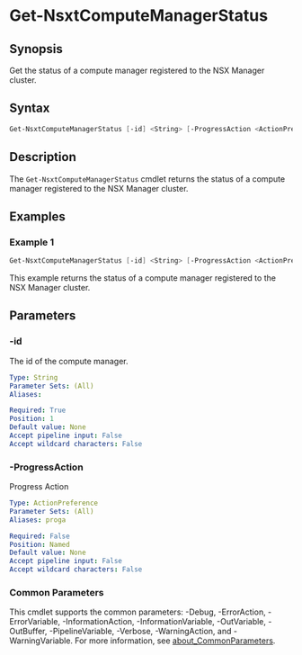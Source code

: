 # Get-NsxtComputeManagerStatus

## Synopsis

Get the status of a compute manager registered to the NSX Manager cluster.

## Syntax

```powershell
Get-NsxtComputeManagerStatus [-id] <String> [-ProgressAction <ActionPreference>] [<CommonParameters>]
```

## Description

The `Get-NsxtComputeManagerStatus` cmdlet returns the status of a compute manager registered to the NSX Manager cluster.

## Examples

### Example 1

```powershell
Get-NsxtComputeManagerStatus [-id] <String> [-ProgressAction <ActionPreference>] [<CommonParameters>]
```

This example returns the status of a compute manager registered to the NSX Manager cluster.

## Parameters

### -id

The id of the compute manager.

```yaml
Type: String
Parameter Sets: (All)
Aliases:

Required: True
Position: 1
Default value: None
Accept pipeline input: False
Accept wildcard characters: False
```

### -ProgressAction

Progress Action

```yaml
Type: ActionPreference
Parameter Sets: (All)
Aliases: proga

Required: False
Position: Named
Default value: None
Accept pipeline input: False
Accept wildcard characters: False
```

### Common Parameters

This cmdlet supports the common parameters: -Debug, -ErrorAction, -ErrorVariable, -InformationAction, -InformationVariable, -OutVariable, -OutBuffer, -PipelineVariable, -Verbose, -WarningAction, and -WarningVariable. For more information, see [about_CommonParameters](http://go.microsoft.com/fwlink/?LinkID=113216).
